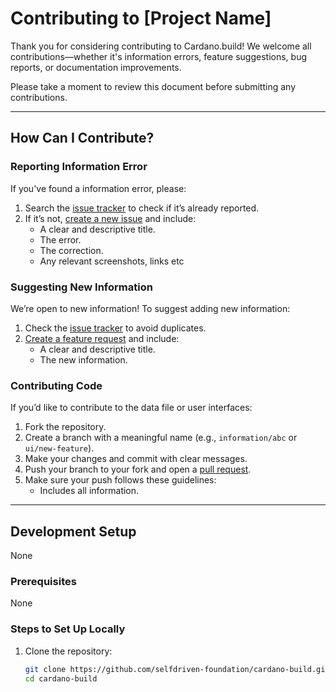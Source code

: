 # Contributing to [Project Name]

Thank you for considering contributing to Cardano.build! We welcome all contributions—whether it's information errors, feature suggestions, bug reports, or documentation improvements.

Please take a moment to review this document before submitting any contributions.

---

## How Can I Contribute?

### Reporting Information Error
If you've found a information error, please:
1. Search the [issue tracker](https://github.com/selfdriven-foundation/cardano-build/issues) to check if it’s already reported.
2. If it’s not, [create a new issue](https://github.com/selfdriven-foundation/cardano-build/issues/new) and include:
   - A clear and descriptive title.
   - The error.
   - The correction.
   - Any relevant screenshots, links etc

### Suggesting New Information
We’re open to new information! To suggest adding new information:
1. Check the [issue tracker](https://github.com/selfdriven-foundation/cardano-build/issues) to avoid duplicates.
2. [Create a feature request](https://github.com/selfdriven-foundation/cardano-build/issues/new) and include:
   - A clear and descriptive title.
   - The new information.

### Contributing Code
If you’d like to contribute to the data file or user interfaces:
1. Fork the repository.
2. Create a branch with a meaningful name (e.g., `information/abc` or `ui/new-feature`).
3. Make your changes and commit with clear messages.
4. Push your branch to your fork and open a [pull request](https://github.com/selfdriven-foundation/cardano-build/pulls).
5. Make sure your push follows these guidelines:
   - Includes all information.

---

## Development Setup
None

### Prerequisites
None

### Steps to Set Up Locally
1. Clone the repository:
   ```bash
   git clone https://github.com/selfdriven-foundation/cardano-build.git
   cd cardano-build